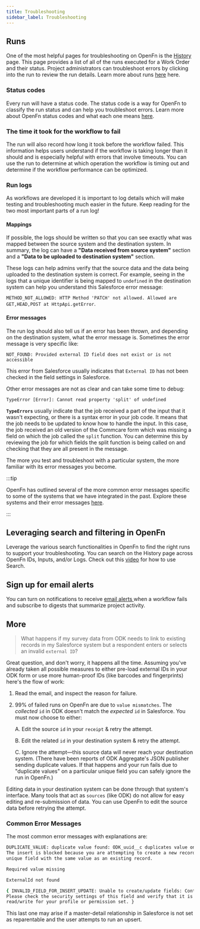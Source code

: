 ```yaml
---
title: Troubleshooting
sidebar_label: Troubleshooting
---
```




## Runs

One of the most helpful pages for troubleshooting on OpenFn is the
[History](/documentation/next/monitor-history/activity-history) page.
This page provides a list of all of the runs executed for a Work Order and their status. Project administrators can troubleshoot errors by clicking into the run to review the run details. Learn more about runs [here](/documentation/next/monitor-history/viewing-workflow-runs) here.

### Status codes

Every run will have a status code. The status code is a way for OpenFn to classify
the run status and can help you troubleshoot errors. Learn more about OpenFn
status codes and what each one means [here](/documentation/next/monitor-history/status-codes).

### The time it took for the workflow to fail

The run will also record how long it took before the workflow failed. This
information helps users understand if the workflow is taking longer than it should
and is especially helpful with errors that involve timeouts. You can use the run
to determine at which operation the workflow is timing out and determine if the workflow
performance can be optimized.

### Run logs

As workflows are developed it is important to log details which will make testing and
troubleshooting much easier in the future. Keep reading for the two most
important parts of a run log!

#### Mappings

If possible, the logs should be written so that you can see exactly what was mapped between
the source system and the destination system. In summary,
the log can have a **"Data received from source system"** section and a **"Data
to be uploaded to destination system"** section.

These logs can help admins verify that the source data and the data being
uploaded to the destination system is correct. For example, seeing in the logs
that a unique identifier is being mapped to `undefined` in the destination
system can help you understand this Salesforce error message:

`METHOD_NOT_ALLOWED: HTTP Method 'PATCH' not allowed. Allowed are GET,HEAD,POST at HttpApi.getError`.

#### Error messages

The run log should also tell us if an error has been thrown, and depending on
the destination system, what the error message is. Sometimes the error message
is very specific like:

`NOT_FOUND: Provided external ID field does not exist or is not accessible`

This error from Salesforce usually indicates that `External ID` has not been
checked in the field settings in Salesforce.

Other error messages are not as clear and can take some time to debug:

`TypeError [Error]: Cannot read property 'split' of undefined`

**`TypeErrors`** usually indicate that the job received a part of the input
that it wasn't expecting, or there is a syntax error in your job code. It means
that the job needs to be updated to know how to handle the input. In this
case, the job received an old version of the Commcare form which was missing a
field on which the job called the `split` function. You can determine this by
reviewing the job for which fields the split function is being called on and
checking that they are all present in the message.

The more you test and troubleshoot with a particular system, the more familiar
with its error messages you become.

:::tip

OpenFn has outlined several of the more common error messages specific to some
of the systems that we have integrated in the past. Explore these systems and
their error messages [here](/adaptors#connect-anything).

:::

## Leveraging search and filtering in OpenFn

Leverage the various search functionalities in OpenFn to find the right runs to support your troubleshooting. You can search on the History page across OpenFn IDs, Inputs, and/or Logs. Check out this [video](https://youtu.be/XIUykmLCxwQ?si=hquc8rPTJrAZkbbD) for how to use Search.



## Sign up for email alerts

You can turn on notifications to receive [email alerts ](/documentation/next/monitor-history/failure-notifications-digests)when a workflow fails and subscribe to digests that summarize project activity.

## More

> What happens if my survey data from ODK needs to link to existing records in
> my Salesforce system but a respondent enters or selects an invalid
> `external ID`?

Great question, and don't worry, it happens all the time. Assuming you've
already taken all possible measures to either pre-load external IDs in your ODK
form or use more human-proof IDs (like barcodes and fingerprints) here's the
flow of work:

1. Read the email, and inspect the reason for failure.

2. 99% of failed runs on OpenFn are due to `value mismatches`. The _collected_
   `id` in ODK doesn't match the _expected_ `id` in Salesforce. You must now
   choose to either:

   A. Edit the source `id` in your `receipt` & retry the attempt.

   B. Edit the related `id` in your destination system & retry the attempt.

   C. Ignore the attempt—this source data will never reach your destination
   system. (There have been reports of ODK Aggregate's JSON publisher sending
   duplicate values. If that happens and your run fails due to "duplicate
   values" on a particular unique field you can safely ignore the run in
   OpenFn.)

Editing data in your destination system can be done through that system's
interface. Many tools that act as `sources` (like ODK) do not allow for easy
editing and re-submission of data. You can use OpenFn to edit the source data
before retrying the attempt.

### Common Error Messages

The most common error messages with explanations are:

```sh
DUPLICATE_VALUE: duplicate value found: ODK_uuid__c duplicates value on record with id: a0524000005wNw0
The insert is blocked because you are attempting to create a new record with a
unique field with the same value as an existing record.
```

```sh
Required value missing
```

```sh
ExternalId not found
```

```sh
{ INVALID_FIELD_FOR_INSERT_UPDATE: Unable to create/update fields: Contact__c.
Please check the security settings of this field and verify that it is
read/write for your profile or permission set. }
```

This last one may arise if a master-detail relationship in Salesforce is not set
as reparentable and the user attempts to run an upsert.
